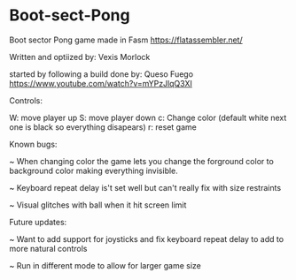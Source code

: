 # Boot-sect-Pong
Boot sector Pong game made in Fasm
https://flatassembler.net/

Written and optiized by:  Vexis Morlock

started by following a build done by: Queso Fuego
https://www.youtube.com/watch?v=mYPzJlqQ3XI

Controls:

  W: move player up
  S: move player down
  c: Change color (default white next one is black so everything disapears)
  r: reset game

Known bugs:

  ~ When changing color the game lets you change the forground color to background color making everything invisible.
  
  ~ Keyboard repeat delay is't set well but can't really fix with size restraints
  
  ~ Visual glitches with ball when it hit screen limit
 
Future updates:

  ~ Want to add support for joysticks and fix keyboard repeat delay to add to more natural controls
  
  ~ Run in different mode to allow for larger game size
  
  
  
